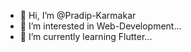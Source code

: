 - 👋 Hi, I’m @Pradip-Karmakar
- 👀 I’m interested in Web-Development...
- 🌱 I’m currently learning Flutter...

<!---
Pradip-Karmakar-Dev/Pradip-Karmakar-Dev is a ✨ special ✨ repository because its `README.md` (this file) appears on your GitHub profile.
You can click the Preview link to take a look at your changes.
--->
